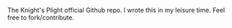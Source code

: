 The Knight's Plight official Github repo. I wrote this in my leisure time. Feel free to fork/contribute.
